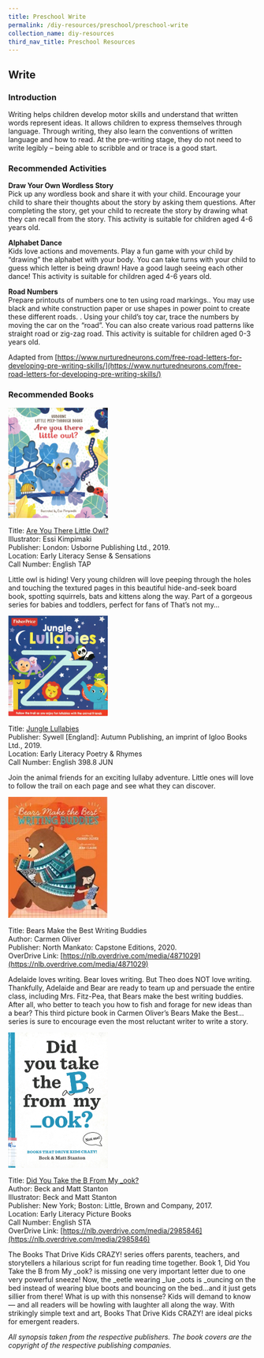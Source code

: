 ```yaml
---
title: Preschool Write
permalink: /diy-resources/preschool/preschool-write
collection_name: diy-resources
third_nav_title: Preschool Resources
---
```


## **Write**

### **Introduction**

Writing helps children develop motor skills and understand that written words represent ideas. It allows children to express themselves through language. Through writing, they also learn the conventions of written language and how to read. At the pre-writing stage, they do not need to write legibly – being able to scribble and or trace is a good start.

### **Recommended Activities**

**Draw Your Own Wordless Story** <br>
Pick up any wordless book and share it with your child. Encourage your child to share their thoughts about the story by asking them questions. After completing the story, get your child to recreate the story by drawing what they can recall from the story. This activity is suitable for children aged 4-6 years old.

**Alphabet Dance** <br>
Kids love actions and movements. Play a fun game with your child by “drawing” the alphabet with your body. You can take turns with your child to guess which letter is being drawn! Have a good laugh seeing each other dance! This activity is suitable for children aged 4-6 years old.

**Road Numbers** <br>
Prepare printouts of numbers one to ten using road markings.. You may use black and white construction paper or use shapes in power point to create these different roads. . Using your child’s toy car, trace the numbers by moving the car on the “road”. You can also create various road patterns like straight road or zig-zag road. This activity is suitable for children aged 0-3 years old.

Adapted from [https://www.nurturedneurons.com/free-road-letters-for-developing-pre-writing-skills/](https://www.nurturedneurons.com/free-road-letters-for-developing-pre-writing-skills/) 

### **Recommended Books**

<img src="/images/diyresources/preschool/are you there little owl.jpg" alt="Little Owl" style="width:40%">

Title: [Are You There Little Owl?](https://catalogue.nlb.gov.sg/cgi-bin/spydus.exe/ENQ/WPAC/BIBENQ?SETLVL=&BRN=204036045) <br>
Illustrator: Essi Kimpimaki <br>
Publisher: London: Usborne Publishing Ltd., 2019. <br>
Location: Early Literacy Sense & Sensations <br>
Call Number: English TAP <br>

Little owl is hiding! Very young children will love peeping through the holes and touching the textured pages in this beautiful hide-and-seek board book, spotting squirrels, bats and kittens along the way. Part of a gorgeous series for babies and toddlers, perfect for fans of That’s not my…

<img src="/images/diyresources/preschool/jungle lullabies.jpg" alt="Jungle Lullabies" style="width:40%">

Title: [Jungle Lullabies](https://catalogue.nlb.gov.sg/cgi-bin/spydus.exe/ENQ/WPAC/BIBENQ?SETLVL=1&BRN=203930727) <br>
Publisher: Sywell \[England\]: Autumn Publishing, an imprint of Igloo Books Ltd., 2019. <br>
Location: Early Literacy Poetry & Rhymes <br>
Call Number: English 398.8 JUN <br>

Join the animal friends for an exciting lullaby adventure. Little ones will love to follow the trail on each page and see what they can discover.

<img src="/images/diyresources/preschool/bears make the best writing buddies.jpg" alt="Bears buddies" style="width:40%">

Title: Bears Make the Best Writing Buddies <br>
Author: Carmen Oliver <br>
Publisher: North Mankato: Capstone Editions, 2020. <br>
OverDrive Link: [https://nlb.overdrive.com/media/4871029](https://nlb.overdrive.com/media/4871029) <br>

Adelaide loves writing. Bear loves writing. But Theo does NOT love writing. Thankfully, Adelaide and Bear are ready to team up and persuade the entire class, including Mrs. Fitz-Pea, that Bears make the best writing buddies. After all, who better to teach you how to fish and forage for new ideas than a bear? This third picture book in Carmen Oliver’s Bears Make the Best…series is sure to encourage even the most reluctant writer to write a story.

<img src="/images/diyresources/preschool/did you take the b out of my _ook.jpg" alt="B from ook" style="width:40%">

Title: [Did You Take the B From My _ook?](https://catalogue.nlb.gov.sg/cgi-bin/spydus.exe/ENQ/WPAC/BIBENQ?SETLVL=&BRN=202889611) <br>
Author: Beck and Matt Stanton <br>
Illustrator: Beck and Matt Stanton <br>
Publisher: New York; Boston: Little, Brown and Company, 2017. <br>
Location: Early Literacy Picture Books <br>
Call Number: English STA <br>
OverDrive Link: [https://nlb.overdrive.com/media/2985846](https://nlb.overdrive.com/media/2985846) <br>

The Books That Drive Kids CRAZY! series offers parents, teachers, and storytellers a hilarious script for fun reading time together. Book 1, Did You Take the B from My _ook? is missing one very important letter due to one very powerful sneeze! Now, the _eetle wearing _lue _oots is _ouncing on the bed instead of wearing blue boots and bouncing on the bed…and it just gets sillier from there! What is up with this nonsense? Kids will demand to know — and all readers will be howling with laughter all along the way. With strikingly simple text and art, Books That Drive Kids CRAZY! are ideal picks for emergent readers.

_All synopsis taken from the respective publishers. The book covers are the copyright of the respective publishing companies._
